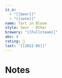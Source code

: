 ```yaml
---
is_a:
  - "[[beer]]"
  - "[[note]]"
name: Tart in Bloom
style: Sour - Other
brewery: "[[Fullsteam]]"
abv: 4
rating: 🤞
last: "[[2022-05]]"
---
```

# Notes

